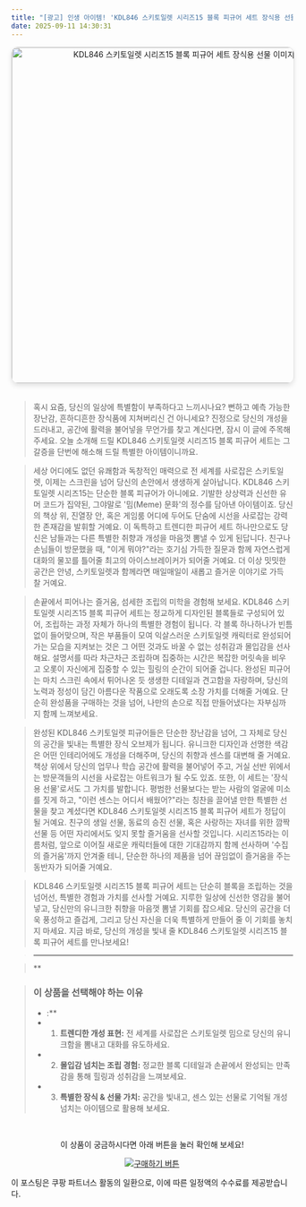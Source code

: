 ```yaml
---
title: "[광고] 인생 아이템! 'KDL846 스키토일렛 시리즈15 블록 피규어 세트 장식용 선물'을(를) 만나보세요."
date: 2025-09-11 14:30:31
---
```


<div align="center">
    <a href="https://link.coupang.com/re/AFFSDP?lptag=AF8916626&pageKey=9048371584&itemId=26515402274&vendorItemId=93489842699&traceid=V0-153-d8acfe7f056f2172&requestid=20250911233008299017580027&token=31850C%7CGM" target="_blank">
        <img src="https://ads-partners.coupang.com/image1/rvz75yGASUTRKtKFro_iftZ_Sifmz3Ts2vVcVXxgpbuoKJfkddQ2mz0Bj9TRAlH7Zc4QU6xZR6m_SBTGPDutzatuqANHxg2feAak-V3edktG4Sxyw-74bDWXnrPlmF3myUYIFeHWtMSYBtXcQETYBTmUuKD_n7C7QcsOU4eJK_s2FHAMJqQoGuZKqdgDihZHpOq3WnGO7cakRxBb58Gf_CfbV91wh0p9a3MgDQwJ5BYTwTOnOCcD7YW0jgGcQ5E_lnAw6AdWGy6i3n0weyHjsXAqWKHYjYqPnY6WTFbUvXWGt9Q7" alt="KDL846 스키토일렛 시리즈15 블록 피규어 세트 장식용 선물 이미지" width="600" style="max-width: 100%; height: auto; border-radius: 12px; border: 1px solid #e0e0e0; box-shadow: 0 4px 8px rgba(0,0,0,0.1);">
    </a>
</div>
<br>

> 혹시 요즘, 당신의 일상에 특별함이 부족하다고 느끼시나요? 뻔하고 예측 가능한 장난감, 흔하디흔한 장식품에 지쳐버리신 건 아니세요? 진정으로 당신의 개성을 드러내고, 공간에 활력을 불어넣을 무언가를 찾고 계신다면, 잠시 이 글에 주목해 주세요. 오늘 소개해 드릴 KDL846 스키토일렛 시리즈15 블록 피규어 세트는 그 갈증을 단번에 해소해 드릴 특별한 아이템이니까요.

> 세상 어디에도 없던 유쾌함과 독창적인 매력으로 전 세계를 사로잡은 스키토일렛, 이제는 스크린을 넘어 당신의 손안에서 생생하게 살아납니다. KDL846 스키토일렛 시리즈15는 단순한 블록 피규어가 아니에요. 기발한 상상력과 신선한 유머 코드가 집약된, 그야말로 '밈(Meme) 문화'의 정수를 담아낸 아이템이죠. 당신의 책상 위, 진열장 안, 혹은 게임룸 어디에 두어도 단숨에 시선을 사로잡는 강력한 존재감을 발휘할 거예요. 이 독특하고 트렌디한 피규어 세트 하나만으로도 당신은 남들과는 다른 특별한 취향과 개성을 마음껏 뽐낼 수 있게 된답니다. 친구나 손님들이 방문했을 때, "이게 뭐야?"라는 호기심 가득한 질문과 함께 자연스럽게 대화의 물꼬를 틀어줄 최고의 아이스브레이커가 되어줄 거예요. 더 이상 밋밋한 공간은 안녕, 스키토일렛과 함께라면 매일매일이 새롭고 즐거운 이야기로 가득 찰 거예요.

> 손끝에서 피어나는 즐거움, 섬세한 조립의 미학을 경험해 보세요. KDL846 스키토일렛 시리즈15 블록 피규어 세트는 정교하게 디자인된 블록들로 구성되어 있어, 조립하는 과정 자체가 하나의 특별한 경험이 됩니다. 각 블록 하나하나가 빈틈없이 들어맞으며, 작은 부품들이 모여 익살스러운 스키토일렛 캐릭터로 완성되어 가는 모습을 지켜보는 것은 그 어떤 것과도 바꿀 수 없는 성취감과 몰입감을 선사해요. 설명서를 따라 차근차근 조립하며 집중하는 시간은 복잡한 머릿속을 비우고 오롯이 자신에게 집중할 수 있는 힐링의 순간이 되어줄 겁니다. 완성된 피규어는 마치 스크린 속에서 튀어나온 듯 생생한 디테일과 견고함을 자랑하며, 당신의 노력과 정성이 담긴 아름다운 작품으로 오래도록 소장 가치를 더해줄 거예요. 단순히 완성품을 구매하는 것을 넘어, 나만의 손으로 직접 만들어냈다는 자부심까지 함께 느껴보세요.

> 완성된 KDL846 스키토일렛 피규어들은 단순한 장난감을 넘어, 그 자체로 당신의 공간을 빛내는 특별한 장식 오브제가 됩니다. 유니크한 디자인과 선명한 색감은 어떤 인테리어에도 개성을 더해주며, 당신의 취향과 센스를 대변해 줄 거예요. 책상 위에서 당신의 업무나 학습 공간에 활력을 불어넣어 주고, 거실 선반 위에서는 방문객들의 시선을 사로잡는 아트워크가 될 수도 있죠. 또한, 이 세트는 '장식용 선물'로서도 그 가치를 발합니다. 평범한 선물보다는 받는 사람의 얼굴에 미소를 짓게 하고, "이런 센스는 어디서 배웠어?"라는 칭찬을 끌어낼 만한 특별한 선물을 찾고 계셨다면 KDL846 스키토일렛 시리즈15 블록 피규어 세트가 정답이 될 거예요. 친구의 생일 선물, 동료의 승진 선물, 혹은 사랑하는 자녀를 위한 깜짝 선물 등 어떤 자리에서도 잊지 못할 즐거움을 선사할 것입니다. 시리즈15라는 이름처럼, 앞으로 이어질 새로운 캐릭터들에 대한 기대감까지 함께 선사하며 '수집의 즐거움'까지 안겨줄 테니, 단순한 하나의 제품을 넘어 끊임없이 즐거움을 주는 동반자가 되어줄 거예요.

> KDL846 스키토일렛 시리즈15 블록 피규어 세트는 단순히 블록을 조립하는 것을 넘어선, 특별한 경험과 가치를 선사할 거예요. 지루한 일상에 신선한 영감을 불어넣고, 당신만의 유니크한 취향을 마음껏 뽐낼 기회를 잡으세요. 당신의 공간을 더욱 풍성하고 즐겁게, 그리고 당신 자신을 더욱 특별하게 만들어 줄 이 기회를 놓치지 마세요. 지금 바로, 당신의 개성을 빛내 줄 KDL846 스키토일렛 시리즈15 블록 피규어 세트를 만나보세요!

> ---

> **


> ### 이 상품을 선택해야 하는 이유
> - :**
> - 1.  **트렌디한 개성 표현:** 전 세계를 사로잡은 스키토일렛 밈으로 당신의 유니크함을 뽐내고 대화를 유도하세요.
> - 2.  **몰입감 넘치는 조립 경험:** 정교한 블록 디테일과 손끝에서 완성되는 만족감을 통해 힐링과 성취감을 느껴보세요.
> - 3.  **특별한 장식 & 선물 가치:** 공간을 빛내고, 센스 있는 선물로 기억될 개성 넘치는 아이템으로 활용해 보세요.


<br>

<div align="center">
  <p>이 상품이 궁금하시다면 아래 버튼을 눌러 확인해 보세요!</p>
  <a href="https://link.coupang.com/re/AFFSDP?lptag=AF8916626&pageKey=9048371584&itemId=26515402274&vendorItemId=93489842699&traceid=V0-153-d8acfe7f056f2172&requestid=20250911233008299017580027&token=31850C%7CGM" target="_blank">
    <img src="https://img.shields.io/badge/지금 바로 구매하기-FF5722?style=for-the-badge&logo=coupa&logoColor=white" alt="구매하기 버튼">
  </a>
</div>

이 포스팅은 쿠팡 파트너스 활동의 일환으로, 이에 따른 일정액의 수수료를 제공받습니다.
